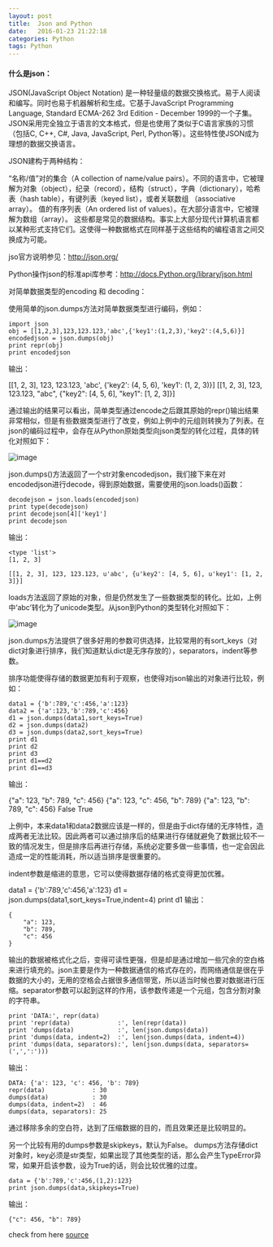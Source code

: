 ```yaml
---
layout: post
title:  Json and Python
date:   2016-01-23 21:22:18
categories: Python
tags: Python
---
```


#### 什么是json：

JSON(JavaScript Object Notation) 是一种轻量级的数据交换格式。易于人阅读和编写。同时也易于机器解析和生成。它基于JavaScript Programming Language, Standard ECMA-262 3rd Edition - December 1999的一个子集。JSON采用完全独立于语言的文本格式，但是也使用了类似于C语言家族的习惯（包括C, C++, C#, Java, JavaScript, Perl, Python等）。这些特性使JSON成为理想的数据交换语言。

JSON建构于两种结构：

“名称/值”对的集合（A collection of name/value pairs）。不同的语言中，它被理解为对象（object），纪录（record），结构（struct），字典（dictionary），哈希表（hash table），有键列表（keyed list），或者关联数组 （associative array）。 
值的有序列表（An ordered list of values）。在大部分语言中，它被理解为数组（array）。 
这些都是常见的数据结构。事实上大部分现代计算机语言都以某种形式支持它们。这使得一种数据格式在同样基于这些结构的编程语言之间交换成为可能。

jso官方说明参见：http://json.org/

Python操作json的标准api库参考：http://docs.Python.org/library/json.html

对简单数据类型的encoding 和 decoding：

使用简单的json.dumps方法对简单数据类型进行编码，例如：

    import json
    obj = [[1,2,3],123,123.123,'abc',{'key1':(1,2,3),'key2':(4,5,6)}]
    encodedjson = json.dumps(obj)
    print repr(obj)
    print encodedjson

输出：

[[1, 2, 3], 123, 123.123, 'abc', {'key2': (4, 5, 6), 'key1': (1, 2, 3)}] 
[[1, 2, 3], 123, 123.123, "abc", {"key2": [4, 5, 6], "key1": [1, 2, 3]}]

通过输出的结果可以看出，简单类型通过encode之后跟其原始的repr()输出结果非常相似，但是有些数据类型进行了改变，例如上例中的元组则转换为了列表。在json的编码过程中，会存在从Python原始类型向json类型的转化过程，具体的转化对照如下：

![image](http://images.cnblogs.com/cnblogs_com/coser/201112/201112141621131652.png)

json.dumps()方法返回了一个str对象encodedjson，我们接下来在对encodedjson进行decode，得到原始数据，需要使用的json.loads()函数：

    decodejson = json.loads(encodedjson)
    print type(decodejson)
    print decodejson[4]['key1']
    print decodejson

输出：

    <type 'list'> 
    [1, 2, 3]
    
    [[1, 2, 3], 123, 123.123, u'abc', {u'key2': [4, 5, 6], u'key1': [1, 2, 3]}]

loads方法返回了原始的对象，但是仍然发生了一些数据类型的转化。比如，上例中‘abc’转化为了unicode类型。从json到Python的类型转化对照如下：

![image](http://images.cnblogs.com/cnblogs_com/coser/201112/201112141621146178.png)

json.dumps方法提供了很多好用的参数可供选择，比较常用的有sort_keys（对dict对象进行排序，我们知道默认dict是无序存放的），separators，indent等参数。

排序功能使得存储的数据更加有利于观察，也使得对json输出的对象进行比较，例如：

    data1 = {'b':789,'c':456,'a':123}
    data2 = {'a':123,'b':789,'c':456}
    d1 = json.dumps(data1,sort_keys=True)
    d2 = json.dumps(data2)
    d3 = json.dumps(data2,sort_keys=True)
    print d1
    print d2
    print d3
    print d1==d2
    print d1==d3
输出：

{"a": 123, "b": 789, "c": 456} 
{"a": 123, "c": 456, "b": 789} 
{"a": 123, "b": 789, "c": 456} 
False 
True

上例中，本来data1和data2数据应该是一样的，但是由于dict存储的无序特性，造成两者无法比较。因此两者可以通过排序后的结果进行存储就避免了数据比较不一致的情况发生，但是排序后再进行存储，系统必定要多做一些事情，也一定会因此造成一定的性能消耗，所以适当排序是很重要的。

indent参数是缩进的意思，它可以使得数据存储的格式变得更加优雅。

data1 = {'b':789,'c':456,'a':123}
d1 = json.dumps(data1,sort_keys=True,indent=4)
print d1
输出：

    { 
        "a": 123, 
        "b": 789, 
        "c": 456 
    }

输出的数据被格式化之后，变得可读性更强，但是却是通过增加一些冗余的空白格来进行填充的。json主要是作为一种数据通信的格式存在的，而网络通信是很在乎数据的大小的，无用的空格会占据很多通信带宽，所以适当时候也要对数据进行压缩。separator参数可以起到这样的作用，该参数传递是一个元组，包含分割对象的字符串。

    print 'DATA:', repr(data)
    print 'repr(data)             :', len(repr(data))
    print 'dumps(data)            :', len(json.dumps(data))
    print 'dumps(data, indent=2)  :', len(json.dumps(data, indent=4))
    print 'dumps(data, separators):', len(json.dumps(data, separators=(',',':')))

输出：

    DATA: {'a': 123, 'c': 456, 'b': 789} 
    repr(data)             : 30 
    dumps(data)            : 30 
    dumps(data, indent=2)  : 46 
    dumps(data, separators): 25

通过移除多余的空白符，达到了压缩数据的目的，而且效果还是比较明显的。

另一个比较有用的dumps参数是skipkeys，默认为False。 dumps方法存储dict对象时，key必须是str类型，如果出现了其他类型的话，那么会产生TypeError异常，如果开启该参数，设为True的话，则会比较优雅的过度。

    data = {'b':789,'c':456,(1,2):123}
    print json.dumps(data,skipkeys=True)

输出：

    {"c": 456, "b": 789}

check from here [source](http://www.cnblogs.com/coser/archive/2011/12/14/2287739.html)
